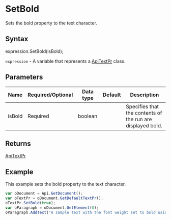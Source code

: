 # SetBold

Sets the bold property to the text character.

## Syntax

expression.SetBold(isBold);

`expression` - A variable that represents a [ApiTextPr](../ApiTextPr.md) class.

## Parameters

| **Name** | **Required/Optional** | **Data type** | **Default** | **Description** |
| ------------- | ------------- | ------------- | ------------- | ------------- |
| isBold | Required | boolean |  | Specifies that the contents of the run are displayed bold. |

## Returns

[ApiTextPr](../../ApiTextPr/ApiTextPr.md)

## Example

This example sets the bold property to the text character.

```javascript
var oDocument = Api.GetDocument();
var oTextPr = oDocument.GetDefaultTextPr();
oTextPr.SetBold(true);
var oParagraph = oDocument.GetElement(0);
oParagraph.AddText("A sample text with the font weight set to bold using the text properties.");
```
